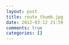 ```yaml
---
layout: post
title: route_thumb.jpg
date: 2012-03-12 21:59
comments: true
categories: []
---
```


